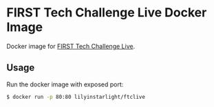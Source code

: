 # FIRST Tech Challenge Live Docker Image

Docker image for [FIRST Tech Challenge Live](https://github.com/FIRST-Tech-Challenge/scorekeeper).

## Usage

Run the docker image with exposed port:

```sh
$ docker run -p 80:80 lilyinstarlight/ftclive
```
